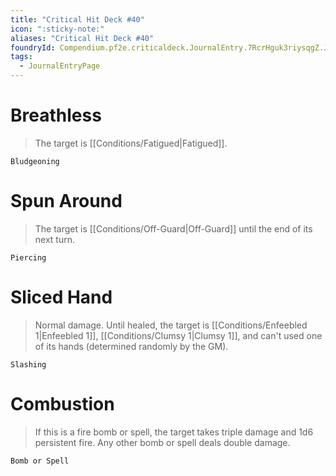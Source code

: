 ```yaml
---
title: "Critical Hit Deck #40"
icon: ":sticky-note:"
aliases: "Critical Hit Deck #40"
foundryId: Compendium.pf2e.criticaldeck.JournalEntry.7RcrHguk3riysqgZ.JournalEntryPage.KAlZA2xLfbcGEm4E
tags:
  - JournalEntryPage
---
```

# Breathless

> The target is [[Conditions/Fatigued|Fatigued]].

`Bludgeoning`

# Spun Around

> The target is [[Conditions/Off-Guard|Off-Guard]] until the end of its next turn.

`Piercing`

# Sliced Hand

> Normal damage. Until healed, the target is [[Conditions/Enfeebled 1|Enfeebled 1]], [[Conditions/Clumsy 1|Clumsy 1]], and can't used one of its hands (determined randomly by the GM).

`Slashing`

# Combustion

> If this is a fire bomb or spell, the target takes triple damage and 1d6 persistent fire. Any other bomb or spell deals double damage.

`Bomb or Spell`